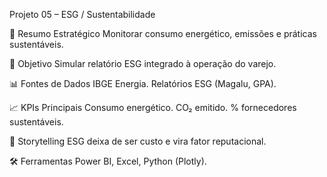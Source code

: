 Projeto 05 – ESG / Sustentabilidade

📌 Resumo Estratégico
Monitorar consumo energético, emissões e práticas sustentáveis.

🎯 Objetivo
Simular relatório ESG integrado à operação do varejo.

📊 Fontes de Dados
IBGE Energia.
Relatórios ESG (Magalu, GPA).

📈 KPIs Principais
Consumo energético.
CO₂ emitido.
% fornecedores sustentáveis.

📖 Storytelling
ESG deixa de ser custo e vira fator reputacional.

🛠️ Ferramentas
Power BI, Excel, Python (Plotly).
